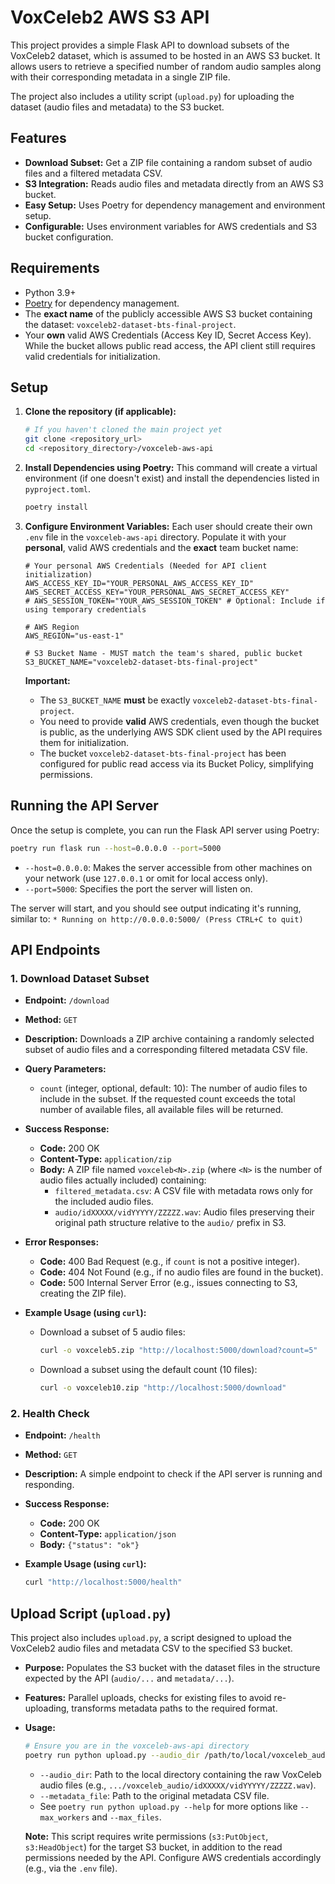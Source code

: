 # VoxCeleb2 AWS S3 API

This project provides a simple Flask API to download subsets of the VoxCeleb2 dataset, which is assumed to be hosted in an AWS S3 bucket. It allows users to retrieve a specified number of random audio samples along with their corresponding metadata in a single ZIP file.

The project also includes a utility script (`upload.py`) for uploading the dataset (audio files and metadata) to the S3 bucket.

## Features

*   **Download Subset:** Get a ZIP file containing a random subset of audio files and a filtered metadata CSV.
*   **S3 Integration:** Reads audio files and metadata directly from an AWS S3 bucket.
*   **Easy Setup:** Uses Poetry for dependency management and environment setup.
*   **Configurable:** Uses environment variables for AWS credentials and S3 bucket configuration.

## Requirements

*   Python 3.9+
*   [Poetry](https://python-poetry.org/) for dependency management.
*   The **exact name** of the publicly accessible AWS S3 bucket containing the dataset: `voxceleb2-dataset-bts-final-project`.
*   Your **own** valid AWS Credentials (Access Key ID, Secret Access Key). While the bucket allows public read access, the API client still requires valid credentials for initialization.

## Setup

1.  **Clone the repository (if applicable):**
    ```bash
    # If you haven't cloned the main project yet
    git clone <repository_url>
    cd <repository_directory>/voxceleb-aws-api
    ```

2.  **Install Dependencies using Poetry:**
    This command will create a virtual environment (if one doesn't exist) and install the dependencies listed in `pyproject.toml`.
    ```bash
    poetry install
    ```

3.  **Configure Environment Variables:**
    Each user should create their own `.env` file in the `voxceleb-aws-api` directory. Populate it with your **personal**, valid AWS credentials and the **exact** team bucket name:
    ```dotenv
    # Your personal AWS Credentials (Needed for API client initialization)
    AWS_ACCESS_KEY_ID="YOUR_PERSONAL_AWS_ACCESS_KEY_ID"
    AWS_SECRET_ACCESS_KEY="YOUR_PERSONAL_AWS_SECRET_ACCESS_KEY"
    # AWS_SESSION_TOKEN="YOUR_AWS_SESSION_TOKEN" # Optional: Include if using temporary credentials

    # AWS Region 
    AWS_REGION="us-east-1"

    # S3 Bucket Name - MUST match the team's shared, public bucket
    S3_BUCKET_NAME="voxceleb2-dataset-bts-final-project"
    ```
    **Important:**
    *   The `S3_BUCKET_NAME` **must** be exactly `voxceleb2-dataset-bts-final-project`.
    *   You need to provide **valid** AWS credentials, even though the bucket is public, as the underlying AWS SDK client used by the API requires them for initialization.
    *   The bucket `voxceleb2-dataset-bts-final-project` has been configured for public read access via its Bucket Policy, simplifying permissions.

## Running the API Server

Once the setup is complete, you can run the Flask API server using Poetry:

```bash
poetry run flask run --host=0.0.0.0 --port=5000
```

*   `--host=0.0.0.0`: Makes the server accessible from other machines on your network (use `127.0.0.1` or omit for local access only).
*   `--port=5000`: Specifies the port the server will listen on.

The server will start, and you should see output indicating it's running, similar to:
`* Running on http://0.0.0.0:5000/ (Press CTRL+C to quit)`

## API Endpoints

### 1. Download Dataset Subset

*   **Endpoint:** `/download`
*   **Method:** `GET`
*   **Description:** Downloads a ZIP archive containing a randomly selected subset of audio files and a corresponding filtered metadata CSV file.
*   **Query Parameters:**
    *   `count` (integer, optional, default: 10): The number of audio files to include in the subset. If the requested count exceeds the total number of available files, all available files will be returned.
*   **Success Response:**
    *   **Code:** 200 OK
    *   **Content-Type:** `application/zip`
    *   **Body:** A ZIP file named `voxceleb<N>.zip` (where `<N>` is the number of audio files actually included) containing:
        *   `filtered_metadata.csv`: A CSV file with metadata rows only for the included audio files.
        *   `audio/idXXXXX/vidYYYYY/ZZZZZ.wav`: Audio files preserving their original path structure relative to the `audio/` prefix in S3.
*   **Error Responses:**
    *   **Code:** 400 Bad Request (e.g., if `count` is not a positive integer).
    *   **Code:** 404 Not Found (e.g., if no audio files are found in the bucket).
    *   **Code:** 500 Internal Server Error (e.g., issues connecting to S3, creating the ZIP file).

*   **Example Usage (using `curl`):**
    *   Download a subset of 5 audio files:
        ```bash
        curl -o voxceleb5.zip "http://localhost:5000/download?count=5"
        ```
    *   Download a subset using the default count (10 files):
        ```bash
        curl -o voxceleb10.zip "http://localhost:5000/download"
        ```

### 2. Health Check

*   **Endpoint:** `/health`
*   **Method:** `GET`
*   **Description:** A simple endpoint to check if the API server is running and responding.
*   **Success Response:**
    *   **Code:** 200 OK
    *   **Content-Type:** `application/json`
    *   **Body:** `{"status": "ok"}`

*   **Example Usage (using `curl`):**
    ```bash
    curl "http://localhost:5000/health"
    ```

## Upload Script (`upload.py`)

This project also includes `upload.py`, a script designed to upload the VoxCeleb2 audio files and metadata CSV to the specified S3 bucket.

*   **Purpose:** Populates the S3 bucket with the dataset files in the structure expected by the API (`audio/...` and `metadata/...`).
*   **Features:** Parallel uploads, checks for existing files to avoid re-uploading, transforms metadata paths to the required format.
*   **Usage:**
    ```bash
    # Ensure you are in the voxceleb-aws-api directory
    poetry run python upload.py --audio_dir /path/to/local/voxceleb_audio --metadata_file /path/to/local/metadata.csv
    ```
    *   `--audio_dir`: Path to the local directory containing the raw VoxCeleb audio files (e.g., `.../voxceleb_audio/idXXXXX/vidYYYYY/ZZZZZ.wav`).
    *   `--metadata_file`: Path to the original metadata CSV file.
    *   See `poetry run python upload.py --help` for more options like `--max_workers` and `--max_files`.

    **Note:** This script requires write permissions (`s3:PutObject`, `s3:HeadObject`) for the target S3 bucket, in addition to the read permissions needed by the API. Configure AWS credentials accordingly (e.g., via the `.env` file). 